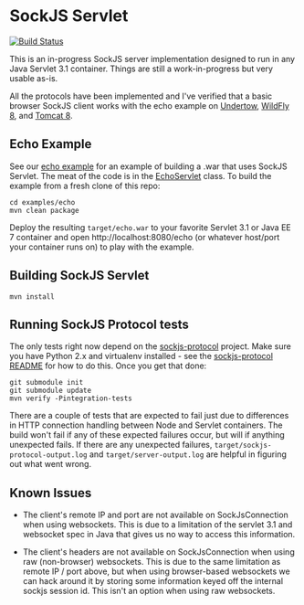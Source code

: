 # SockJS Servlet

[![Build Status](https://travis-ci.org/projectodd/sockjs-servlet.svg?branch=master)](https://travis-ci.org/projectodd/sockjs-servlet)

This is an in-progress SockJS server implementation designed to run in
any Java Servlet 3.1 container. Things are still a work-in-progress
but very usable as-is.

All the protocols have been implemented and I've verified that a basic
browser SockJS client works with the echo example on [Undertow],
[WildFly 8][wildfly], and [Tomcat 8].

## Echo Example

See our [echo example](examples/echo) for an example of building a
.war that uses SockJS Servlet. The meat of the code is in the
[EchoServlet](examples/echo/src/main/java/org/projectodd/sockjs/examples/echo/EchoServlet.java)
class. To build the example from a fresh clone of this repo:

    cd examples/echo
    mvn clean package

Deploy the resulting `target/echo.war` to your favorite Servlet 3.1 or
Java EE 7 container and open http://localhost:8080/echo (or whatever
host/port your container runs on) to play with the example.

## Building SockJS Servlet

    mvn install

## Running SockJS Protocol tests

The only tests right now depend on the [sockjs-protocol][]
project. Make sure you have Python 2.x and virtualenv installed - see
the [sockjs-protocol README][sockjs-protocol-tests] for how to do
this. Once you get that done:

    git submodule init
    git submodule update
    mvn verify -Pintegration-tests

There are a couple of tests that are expected to fail just due to
differences in HTTP connection handling between Node and Servlet
containers. The build won't fail if any of these expected failures
occur, but will if anything unexpected fails. If there are any
unexpected failures, `target/sockjs-protocol-output.log` and
`target/server-output.log` are helpful in figuring out what went
wrong.

## Known Issues

* The client's remote IP and port are not available on
  SockJsConnection when using websockets. This is due to a limitation
  of the servlet 3.1 and websocket spec in Java that gives us no way
  to access this information.

* The client's headers are not available on SockJsConnection when
  using raw (non-browser) websockets. This is due to the same
  limitation as remote IP / port above, but when using browser-based
  websockets we can hack around it by storing some information keyed
  off the internal sockjs session id. This isn't an option when using
  raw websockets.


[undertow]: http://undertow.io/
[wildfly]: http://wildfly.org/
[tomcat 8]: http://tomcat.apache.org/download-80.cgi
[sockjs-protocol]: https://github.com/sockjs/sockjs-protocol
[sockjs-protocol-tests]: https://github.com/sockjs/sockjs-protocol#running-tests
[sockjs-client]: https://github.com/sockjs/sockjs-client

